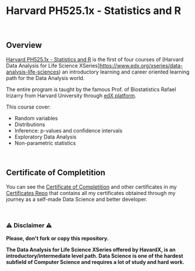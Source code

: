# Harvard PH525.1x - Statistics and R

<br/>

## Overview
[Harvard PH525.1x - Statistics and R](https://www.edx.org/course/statistics-and-r) is the first of four courses of [Harvard Data Analysis for Life Science XSeries]https://www.edx.org/xseries/data-analysis-life-sciences) an introductory learning and career oriented learning path for the Data Analysis world.  

The entire program is taught by the famous Prof. of Biostatistics Rafael Irizarry from Harvard University through [edX platform](https://www.edx.org).

This course cover:

- Random variables
- Distributions
- Inference: p-values and confidence intervals
- Exploratory Data Analysis
- Non-parametric statistics


<br/>

## Certificate of Completition
You can see the [Certificate of Completition](https://github.com/AlessandroCorradini/Certificates/blob/master/Edx%20-%20Harvard%20University%20-%20PH525.1x%20Statistics%20and%20R.pdf) and other certificates in my [Certificates Repo](https://github.com/AlessandroCorradini/Certificates) that contains all my certificates obtained through my journey as a self-made Data Science and better developer.

<br/>

### ⚠️ Disclaimer ⚠️
**Please, don't fork or copy this repository.**

**The Data Analysis for Life Science XSeries offered by HavardX, is an introductory/intermediate level path. Data Science is one of the hardest subfield of Computer Science and requires a lot of study and hard work.**
